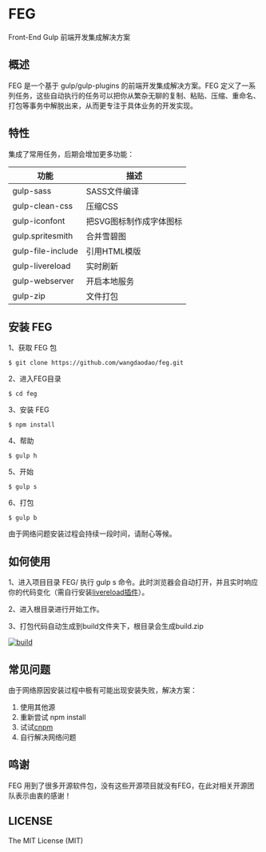 # FEG

Front-End Gulp
前端开发集成解决方案

## 概述

FEG 是一个基于 gulp/gulp-plugins 的前端开发集成解决方案。FEG 定义了一系列任务，这些自动执行的任务可以把你从繁杂无聊的复制、粘贴、压缩、重命名、打包等事务中解脱出来，从而更专注于具体业务的开发实现。

## 特性

集成了常用任务，后期会增加更多功能：

功能 | 描述
---- | ---- 
gulp-sass | SASS文件编译
gulp-clean-css | 压缩CSS
gulp-iconfont | 把SVG图标制作成字体图标
gulp.spritesmith | 合并雪碧图
gulp-file-include | 引用HTML模版 
gulp-livereload | 实时刷新
gulp-webserver  | 开启本地服务
gulp-zip  | 文件打包

## 安装 FEG

1、获取 FEG 包

```
$ git clone https://github.com/wangdaodao/feg.git
```

2、进入FEG目录
```
$ cd feg
```

3、安装 FEG
```
$ npm install
```

4、帮助
```
$ gulp h
```

5、开始
```
$ gulp s
```

6、打包
```
$ gulp b
```

由于网络问题安装过程会持续一段时间，请耐心等候。

## 如何使用

1、进入项目目录 FEG/ 执行 gulp s 命令。此时浏览器会自动打开，并且实时响应你的代码变化（需自行安装[livereload插件](https://chrome.google.com/webstore/detail/livereload/jnihajbhpnppcggbcgedagnkighmdlei)）。

2、进入根目录进行开始工作。

3、打包代码自动生成到build文件夹下，根目录会生成build.zip

[![build](http://wangdaodao.qiniudn.com/uploads/2015/12/feg.gif)](http://wangdaodao.qiniudn.com/uploads/2015/12/feg.gif)

## 常见问题
由于网络原因安装过程中极有可能出现安装失败，解决方案：

1. 使用其他源
2. 重新尝试 npm install
3. 试试[cnpm](https://npm.taobao.org/)
4. 自行解决网络问题

## 鸣谢
FEG 用到了很多开源软件包，没有这些开源项目就没有FEG，在此对相关开源团队表示由衷的感谢！

## LICENSE

The MIT License (MIT)